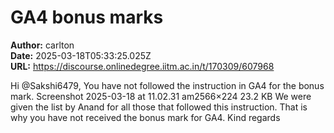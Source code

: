 # GA4 bonus marks

**Author:** carlton  
**Date:** 2025-03-18T05:33:25.025Z  
**URL:** https://discourse.onlinedegree.iitm.ac.in/t/170309/607968

Hi @Sakshi6479,
You have not followed the instruction in GA4 for the bonus mark.
Screenshot 2025-03-18 at 11.02.31 am2566×224 23.2 KB
We were given the list by Anand for all those that followed this instruction.
That is why you have not received the bonus mark for GA4.
Kind regards
